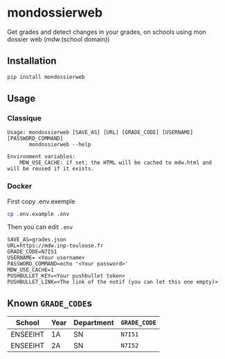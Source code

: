 # mondossierweb

Get grades and detect changes in your grades, on schools using mon dossier web (mdw.(school domain))

## Installation

```bash
pip install mondossierweb
```

## Usage

### Classique

```
Usage: mondossierweb [SAVE_AS] [URL] [GRADE_CODE] [USERNAME] [PASSWORD_COMMAND]
       mondossierweb --help

Environment variables:
    MDW_USE_CACHE: if set, the HTML will be cached to mdw.html and will be reused if it exists.
```

### Docker

First copy .env.exemple
```sh
cp .env.example .env
```

Then you can edit `.env`

```
SAVE_AS=grades.json
URL=https://mdw.inp-toulouse.fr
GRADE_CODE=N7I51
USERNAME= <Your username>
PASSWORD_COMMAND=echo '<Your password>'
MDW_USE_CACHE=1
PUSHBULLET_KEY=<Your pushbullet token>
PUSHBULLET_LINK=<The link of the notif (you can let this one empty)> 
```

## Known `GRADE_CODE`s

| School   | Year | Department | `GRADE_CODE` |
| -------- | ---- | ---------- | ------------ |
| ENSEEIHT | 1A   | SN         | `N7I51`      |
| ENSEEIHT | 2A   | SN         | `N7I52`      |
